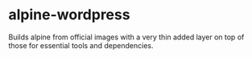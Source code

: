 # alpine-wordpress
Builds alpine from official images with a very thin added layer on top of those for essential tools and dependencies.
